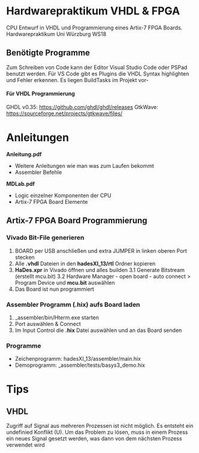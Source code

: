 # Hardwarepraktikum VHDL & FPGA
CPU Entwurf in VHDL und Programmierung eines Artix-7 FPGA Boards. Hardwarepraktikum Uni Würzburg WS18


## Benötigte Programme
Zum Schreiben von Code kann der Editor Visual Studio Code oder PSPad benutzt werden.
Für VS Code gibt es Plugins die VHDL Syntax highlighten und Fehler erkennen. Es liegen BuildTasks im Projekt vor-

#### Für VHDL Programmierung
GHDL v0.35: https://github.com/ghdl/ghdl/releases
GtkWave: https://sourceforge.net/projects/gtkwave/files/


# Anleitungen
**Anleitung.pdf**
 - Weitere Anleitungen wie man was zum Laufen bekommt
 - Assembler Befehle

**MDLab.pdf**
 - Logic einzelner Komponenten der CPU
 - Artix-7 FPGA Board Elemente


## Artix-7 FPGA Board Programmierung
### Vivado Bit-File generieren


 1. BOARD per USB anschließen und extra JUMPER in linken oberen Port stecken
 2. Alle **.vhdl** Dateien in den **hadesXI_13/rtl** Ordner kopieren
2. **HaDes.xpr** in Vivado öffnen und alles builden
3.1 Generate Bitstream (erstellt mcu.bit)
3.2 Hardware Manager - open board - auto connect > Program Device und **mcu.bit** auswählen
4. Das Board ist nun programmiert


### Assembler Programm (.hix) aufs Board laden
1. _assembler/bin/Hterm.exe starten
2. Port auswählen & Connect
3. Im Input Control die **.hix** Datei auswählen und an das Board senden


### Programme

 - Zeichenprogramm: hadesXI_13/assembler/main.hix
 - Demoprogramm: _assembler/tests/basys3_demo.hix


# Tips
## VHDL
Zugriff auf Signal aus mehreren Prozessen ist nicht möglich. Es entsteht ein undefinied Konflikt (U). Um das Problem zu lösen, muss in einem Prozess ein neues Signal gesetzt werden, was dann von dem nächsten Prozess verwendet wird